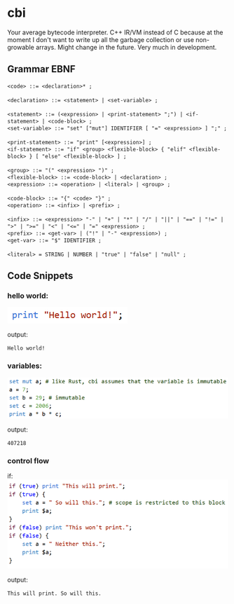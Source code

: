 # cbi #

Your average bytecode interpreter. C++ IR/VM instead of C because at the moment I don't want to write up all the garbage collection or use non-growable arrays. Might change in the future.
Very much in development.


## Grammar EBNF ##
```EBNF
<code> ::= <declaration>* ;

<declaration> ::= <statement> | <set-variable> ;

<statement> ::= (<expression> | <print-statement> ";") | <if-statement> | <code-block> ;
<set-variable> ::= "set" ["mut"] IDENTIFIER [ "=" <expression> ] ";" ;

<print-statement> ::= "print" [<expression>] ;
<if-statement> ::= "if" <group> <flexible-block> { "elif" <flexible-block> } [ "else" <flexible-block> ] ;

<group> ::= "(" <expression> ")" ;
<flexible-block> ::= <code-block> | <declaration> ;
<expression> ::= <operation> | <literal> | <group> ;

<code-block> ::= "{" <code> "}" ;
<operation> ::= <infix> | <prefix> ;

<infix> ::= <expression> "-" | "+" | "*" | "/" | "||" | "==" | "!=" | ">" | ">=" | "<" | "<=" | "=" <expression> ;
<prefix> ::= <get-var> | ("!" | "-" <expression>) ;
<get-var> ::= "$" IDENTIFIER ;

<literal> = STRING | NUMBER | "true" | "false" | "null" ;
```

## Code Snippets ##

### hello world: ###
![Hello_World](examples/hello_world.png?raw=true "Hello World")

output:
```
Hello world!
```
### variables: ###

![Variables](examples/variable_example.png?raw=true "Variables")

output:
```
407218
```
### control flow ###
if:
![If](examples/if_example.png?raw=true "If")

output:
```
This will print. So will this.
```
